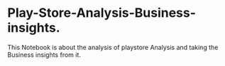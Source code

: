 # Play-Store-Analysis-Business-insights.
This Notebook is about the analysis of playstore Analysis and taking the Business insights from it.
